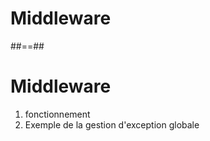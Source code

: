 <!-- .slide: class="transition bg-blue" -->

# Middleware

##==##

# Middleware

1. fonctionnement
2. Exemple de la gestion d'exception globale

